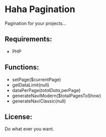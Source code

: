 Haha Pagination
=============================
Pagination for your projects...

Requirements:
------------
* PHP

Functions:
------------
* setPage($currentPage)
* getDataLimit(null)
* dataPerPage($totalData,$perPage)
* generateNaviModern($totalPagesToShow)
* generateNaviClassic(null)

License:
------------
Do what ever you want.